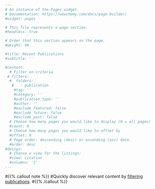 ```yaml
---
# An instance of the Pages widget.
# Documentation: https://wowchemy.com/docs/page-builder/
#widget: pages

# This file represents a page section.
#headless: true

# Order that this section appears on the page.
#weight: 90

#title: Recent Publications
#subtitle: ''

#content:
  # Filter on criteria
 # filters:
  #  folders:
   #   - publication
    #tag: ''
    #category: ''
    #publication_type: ''
    #author: ''
    #exclude_featured: false
    #exclude_future: false
    #exclude_past: false
  # Choose how many pages you would like to display (0 = all pages)
  #count: 0
  # Choose how many pages you would like to offset by
  #offset: 0
  # Page order: descending (desc) or ascending (asc) date.
  #order: desc
#design:
  # Choose a view for the listings:
  #view: citation
  #columns: '2'
---
```


#{{% callout note %}}
#Quickly discover relevant content by [filtering publications](./publication/).
#{{% /callout %}}

